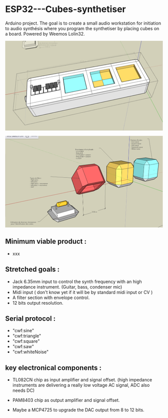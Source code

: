 # ESP32---Cubes-synthetiser
Arduino project. The goal is to create a small audio workstation for initiation to audio synthésis where you program the synthetiser by placing cubes on a board. Powered by Weemos Lolin32.

![board view](https://github.com/xLeDocteurx/ESP32---Cubes-synthetiser/blob/master/git/Screenshot%20from%202019-07-28%2020-21-12.png)

![cubes view](https://github.com/xLeDocteurx/ESP32---Cubes-synthetiser/blob/master/git/Screenshot%20from%202019-07-31%2021-26-38.png)

## Minimum viable product :
- xxx

## Stretched goals :
- Jack 6.35mm input to control the synth frequency with an high impedance instrument. (Guitar, bass, condenser mic)
- Midi input ( don't know yet if it will be by standard midi input or CV )
- A filter section with envelope control.
- 12 bits output resolution.

## Serial protocol :
- "cwf:sine"
- "cwf:triangle"
- "cwf:square"
- "cwf:saw"
- "cwf:whiteNoise"

## key electronical components :
- TL082CN chip as input amplifier and signal offset. (high impedance instruments are delivering a really low voltage AC signal, ADC also needs DC)
- PAM8403 chip as output amplifier and signal offset.

- Maybe a MCP4725 to upgrade the DAC output from 8 to 12 bits.
